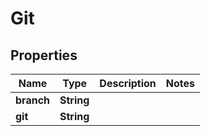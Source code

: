 

# Git


## Properties

| Name | Type | Description | Notes |
|------------ | ------------- | ------------- | -------------|
|**branch** | **String** |  |  |
|**git** | **String** |  |  |



